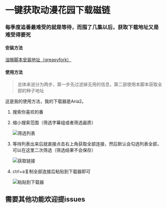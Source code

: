 # 一键获取动漫花园下载磁链
### 每季度追番最难受的就是等待，而囤了几集以后，获取下载地址又是难受得要死

#### 安装方法

   [油猴脚本安装地址（greasyfork）](https://greasyfork.org/zh-CN/scripts/448284-%E4%B8%80%E9%94%AE%E8%8E%B7%E5%8F%96%E5%8A%A8%E6%BC%AB%E8%8A%B1%E5%9B%AD%E4%B8%8B%E8%BD%BD%E7%A3%81%E9%93%BE)

#### 使用方法
> 总体来说分为两步，第一步先过滤掉无用的信息，第二部使用本脚本获取全部的种子地址

这是我的使用方法，我的下载器是Aria2。
1. 搜索你喜欢的番
2. 缩小搜索范围（筛选字幕组或者筛选画质）

    ![筛选列表](https://raw.githubusercontent.com/LiuZiYang1/GetDmhyDownloadUrl/main/1.png "筛选列表")

3. 等待列表出来后就直接点击右上角获取全部连接，然后默认会勾选列表全部，可以在这里二次筛选（筛选结果不会保存）

    ![获取链接](https://raw.githubusercontent.com/LiuZiYang1/GetDmhyDownloadUrl/main/2.png "获取链接并筛选")

4. ctrl+a复制全部连接后粘贴到下载器即可

    ![粘贴到下载器](https://raw.githubusercontent.com/LiuZiYang1/GetDmhyDownloadUrl/main/3.jpg "粘贴到下载器")


## 需要其他功能欢迎提issues
